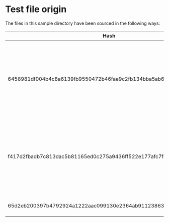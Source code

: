 # Test file origin

The files in this sample directory have been sourced in the following ways:

| **Hash**                                                         | **Description**                                                                                                                 | **Source**     |
| ---------------------------------------------------------------- | ------------------------------------------------------------------------------------------------------------------------------- | -------------- |
| 6458981df004b4c8a6139fb9550472b46fae9c2fb134bba5ab68ba70d943ec76 | A simple python script containing some `print` and `import` statements. PyInstaller was then run on the script using python 3.9 | Self generated |
| f417d2fbadb7c813dac5b81165ed0c275a9436ff522e177afc7fedd3272d16c8 | A simple python script containing some `print` and `import` statements. PyInstaller was then run on the script using python 3.8 | Self generated |
| 65d2eb200397b4792924a1222aac099130e2364ab911238630c1268e430cbf31 | 100MB of null byte in a zip file | Self generated |
